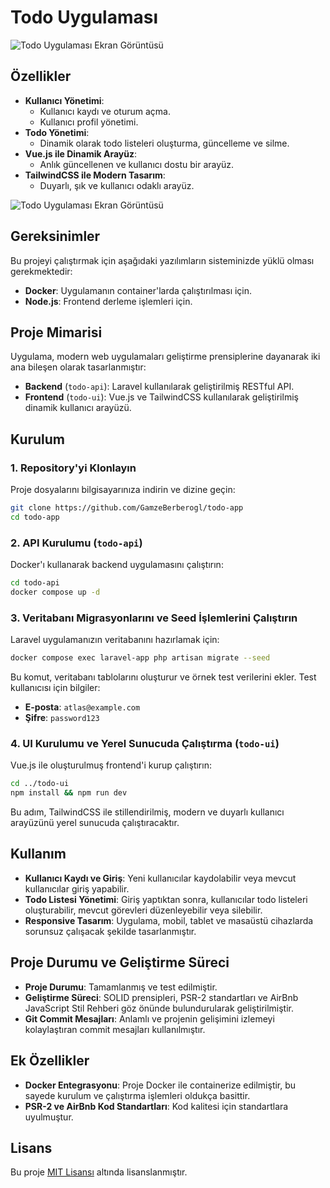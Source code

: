 
# Todo Uygulaması

![Todo Uygulaması Ekran Görüntüsü](https://github.com/user-attachments/assets/5d744cab-99ff-4a2a-a22b-24f6582aecaa)

## Özellikler

- **Kullanıcı Yönetimi**: 
  - Kullanıcı kaydı ve oturum açma.
  - Kullanıcı profil yönetimi.
- **Todo Yönetimi**: 
  - Dinamik olarak todo listeleri oluşturma, güncelleme ve silme.
- **Vue.js ile Dinamik Arayüz**: 
  - Anlık güncellenen ve kullanıcı dostu bir arayüz.
- **TailwindCSS ile Modern Tasarım**: 
  - Duyarlı, şık ve kullanıcı odaklı arayüz.
  
![Todo Uygulaması Ekran Görüntüsü](https://github.com/user-attachments/assets/f61065e7-15c5-400d-b67f-ff7c92adb192)

## Gereksinimler

Bu projeyi çalıştırmak için aşağıdaki yazılımların sisteminizde yüklü olması gerekmektedir:

- **Docker**: Uygulamanın container'larda çalıştırılması için.
- **Node.js**: Frontend derleme işlemleri için.

## Proje Mimarisi

Uygulama, modern web uygulamaları geliştirme prensiplerine dayanarak iki ana bileşen olarak tasarlanmıştır:

- **Backend** (`todo-api`): Laravel kullanılarak geliştirilmiş RESTful API.
- **Frontend** (`todo-ui`): Vue.js ve TailwindCSS kullanılarak geliştirilmiş dinamik kullanıcı arayüzü.

## Kurulum

### 1. Repository'yi Klonlayın

Proje dosyalarını bilgisayarınıza indirin ve dizine geçin:

```bash
git clone https://github.com/GamzeBerberogl/todo-app
cd todo-app
```

### 2. API Kurulumu (`todo-api`)

Docker'ı kullanarak backend uygulamasını çalıştırın:

```bash
cd todo-api
docker compose up -d
```

### 3. Veritabanı Migrasyonlarını ve Seed İşlemlerini Çalıştırın

Laravel uygulamanızın veritabanını hazırlamak için:

```bash
docker compose exec laravel-app php artisan migrate --seed
```

Bu komut, veritabanı tablolarını oluşturur ve örnek test verilerini ekler. Test kullanıcısı için bilgiler: 
- **E-posta**: `atlas@example.com`
- **Şifre**: `password123`

### 4. UI Kurulumu ve Yerel Sunucuda Çalıştırma (`todo-ui`)

Vue.js ile oluşturulmuş frontend'i kurup çalıştırın:

```bash
cd ../todo-ui
npm install && npm run dev
```

Bu adım, TailwindCSS ile stillendirilmiş, modern ve duyarlı kullanıcı arayüzünü yerel sunucuda çalıştıracaktır.

## Kullanım

- **Kullanıcı Kaydı ve Giriş**: Yeni kullanıcılar kaydolabilir veya mevcut kullanıcılar giriş yapabilir.
- **Todo Listesi Yönetimi**: Giriş yaptıktan sonra, kullanıcılar todo listeleri oluşturabilir, mevcut görevleri düzenleyebilir veya silebilir.
- **Responsive Tasarım**: Uygulama, mobil, tablet ve masaüstü cihazlarda sorunsuz çalışacak şekilde tasarlanmıştır.

## Proje Durumu ve Geliştirme Süreci

- **Proje Durumu**: Tamamlanmış ve test edilmiştir.
- **Geliştirme Süreci**: SOLID prensipleri, PSR-2 standartları ve AirBnb JavaScript Stil Rehberi göz önünde bulundurularak geliştirilmiştir.
- **Git Commit Mesajları**: Anlamlı ve projenin gelişimini izlemeyi kolaylaştıran commit mesajları kullanılmıştır.

## Ek Özellikler

- **Docker Entegrasyonu**: Proje Docker ile containerize edilmiştir, bu sayede kurulum ve çalıştırma işlemleri oldukça basittir.
- **PSR-2 ve AirBnb Kod Standartları**: Kod kalitesi için standartlara uyulmuştur.

## Lisans

Bu proje [MIT Lisansı](LICENSE) altında lisanslanmıştır.

